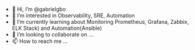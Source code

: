 - 👋 Hi, I’m @gabrielgbo
- 👀 I’m interested in Observability, SRE, Automation 
- 🌱   I’m currently learning about Monitoring Prometheus, Grafana, Zabbix, ELK Stack) and Automation(Ansible)
- 💞️ I’m looking to collaborate on ...
- 📫 How to reach me ...

<!---
gabrielgbo/gabrielgbo is a ✨ special ✨ repository because its `README.md` (this file) appears on your GitHub profile.
You can click the Preview link to take a look at your changes.
--->
